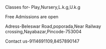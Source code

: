 Classes for- Play,Nursery,L.k.g,U.k.g
 
Free Admissions are open
 
Adress-Beleswar Road,poporada,Near Railway crossing,Nayabazar,Pincode-753004


Contact us-9114691109,8457890147
